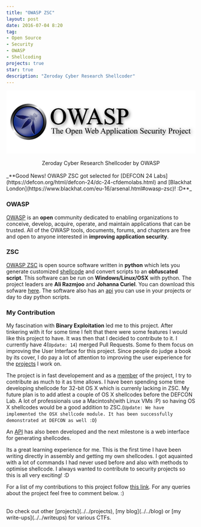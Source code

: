 ```yaml
---
title: "OWASP ZSC"
layout: post
date: 2016-07-04 8:20
tag:
- Open Source
- Security
- OWASP
- Shellcoding
projects: true
star: true
description: "Zeroday Cyber Research Shellcoder"
---
```


![Mozilla Logo](/assets/images/owasp.png)

<center>Zeroday Cyber Research Shellcoder by OWASP</center>

<br>
_**Good News! OWASP ZSC got selected for [DEFCON 24 Labs](https://defcon.org/html/defcon-24/dc-24-cfdemolabs.html) and [Blackhat London](https://www.blackhat.com/eu-16/arsenal.html#owasp-zsc)! :D**_

### OWASP

[OWASP](https://www.owasp.org/index.php/About_The_Open_Web_Application_Security_Project) is an **open** community dedicated to enabling organizations to conceive, develop, acquire, operate, and maintain applications that can be trusted. All of the OWASP tools, documents, forums, and chapters are free and open to anyone interested in **improving application security**.

### ZSC

[OWASP ZSC](https://www.owasp.org/index.php/OWASP_ZSC_Tool_Project) is open source software written in **python** which lets you generate customized [shellcode](https://en.wikipedia.org/wiki/Shellcode) and convert scripts to an **obfuscated script**. This software can be run on **Windows/Linux/OSX** with python. The project leaders are **Ali Razmjoo** and **Johanna Curiel**. You can download this sofware [here](http://zsc.z3r0d4y.com/download/). The software also has an [api](http://zsc.z3r0d4y.com/api/) you can use in your projects or day to day python scripts.

### My Contribution

My fascination with **Binary Exploitation** led me to this project. After tinkering with it for some time I felt that there were some features I would like this project to have. It was then that I decided to contribute to it. I currently have 4(`Update: 14`) merged Pull Requests. Some fo them focus on improving the User Interface for this project. Since people do judge a book by its cover, I do pay a lot of attention to improving the user experience for the [projects](../) I work on.

The project is in fast developement and as a [member](https://www.owasp.org/index.php/OWASP_ZSC_Tool_Project#Contributors_.26_Main_Developers) of the project, I try to contribute as much to it as time allows.
I have been spending some time developing shellcode for 32-bit OS X which is currenly lacking in ZSC. My future plan is to add atlest a couple of OS X shellcodes before the DEFCON Lab. A lot of professionals use a Macintosh(with Linux VMs :P) so having OS X shellcodes would be a good addition to ZSC.(`Update: We have implemented the OSX shellcode module. It has been successfully demonstrated at DEFCON as well :D`)

An [API](https://github.com/zscproject/OWASP-ZSC-API) has also been developed and the next milestone is a web interface for generating shellcodes.

Its a great learning experience for me. This is the first time I have been writing directly in assembly and getting my own shellcodes. I got aquainted with a lot of commands I had never used before and also with methods to optimise shellcode. I always wanted to contribute to security projects so this is all very exciting! :D

For a list of my contributions to this project follow [this link](https://github.com/zscproject/OWASP-ZSC/pulls?utf8=%E2%9C%93&q=is%3Apr%20author%3ACodeMaxx). For any queries about the project feel free to comment below. :)

<br>
Do check out other [projects](../../projects), [my blog](../../blog) or [my write-ups](../../writeups) for various CTFs.
